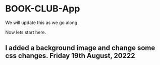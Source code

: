 # BOOK-CLUB-App

We will update this as we go along

Now lets start here.
## I added a background image and change some css changes. Friday 19th August, 20222

